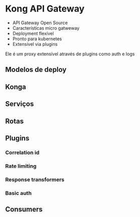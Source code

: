 # Kong API Gateway
- API Gateway Open Source
- Características micro gatweway
- Deployment flexível
- Pronto para kubernetes
- Extensível via plugins

Ele é um proxy extensível através de plugins como auth e logs

## Modelos de deploy

## Konga

## Serviços

## Rotas

## Plugins
### Correlation id
### Rate limiting
### Response transformers
### Basic auth

## Consumers